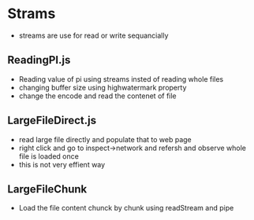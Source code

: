 # Strams 
- streams are use for read or write sequancially 

## ReadingPI.js
- Reading value of pi using streams insted of reading whole files 
- changing buffer size using highwatermark property 
- change the encode and read the contenet of file 

## LargeFileDirect.js
- read large file directly and populate that to web page 
- right click and go to inspect->network and refersh and observe whole file is loaded once 
- this is not very effient way 

## LargeFileChunk 
- Load the file content chunck by chunk using readStream and pipe